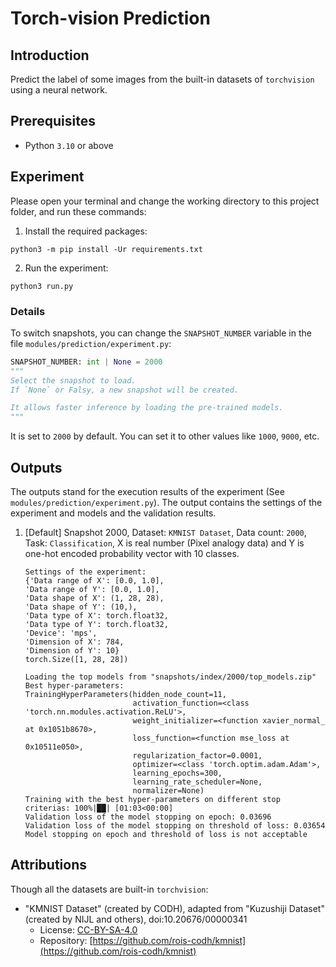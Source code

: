 # Torch-vision Prediction

## Introduction

Predict the label of some images from the built-in datasets of `torchvision` using a neural network.

## Prerequisites

- Python `3.10` or above

## Experiment

Please open your terminal and change the working directory to this project folder, and run these commands:

1. Install the required packages:

```shell
python3 -m pip install -Ur requirements.txt
```

2. Run the experiment:

```shell
python3 run.py
```

### Details

To switch snapshots, you can change the `SNAPSHOT_NUMBER` variable in the file `modules/prediction/experiment.py`:

```python
SNAPSHOT_NUMBER: int | None = 2000
"""
Select the snapshot to load.
If `None` or Falsy, a new snapshot will be created.

It allows faster inference by loading the pre-trained models.
"""
```

It is set to `2000` by default. You can set it to other values like `1000`, `9000`, etc.

## Outputs

The outputs stand for the execution results of the experiment (See `modules/prediction/experiment.py`). The output contains the settings of the experiment and models and the validation results.

1. \[Default\] Snapshot 2000, Dataset: `KMNIST Dataset`, Data count: `2000`, Task: `Classification`, X is real number (Pixel analogy data) and Y is one-hot encoded probability vector with 10 classes.

    ```plaintext
    Settings of the experiment:
    {'Data range of X': [0.0, 1.0],
    'Data range of Y': [0.0, 1.0],
    'Data shape of X': (1, 28, 28),
    'Data shape of Y': (10,),
    'Data type of X': torch.float32,
    'Data type of Y': torch.float32,
    'Device': 'mps',
    'Dimension of X': 784,
    'Dimension of Y': 10}
    torch.Size([1, 28, 28])

    Loading the top models from "snapshots/index/2000/top_models.zip"
    Best hyper-parameters: 
    TrainingHyperParameters(hidden_node_count=11,
                            activation_function=<class 'torch.nn.modules.activation.ReLU'>,
                            weight_initializer=<function xavier_normal_ at 0x1051b8670>,
                            loss_function=<function mse_loss at 0x10511e050>,
                            regularization_factor=0.0001,
                            optimizer=<class 'torch.optim.adam.Adam'>,
                            learning_epochs=300,
                            learning_rate_scheduler=None,
                            normalizer=None)
    Training with the best hyper-parameters on different stop criterias: 100%|██| [01:03<00:00]
    Validation loss of the model stopping on epoch: 0.03696
    Validation loss of the model stopping on threshold of loss: 0.03654
    Model stopping on epoch and threshold of loss is not acceptable
    ```

## Attributions

Though all the datasets are built-in `torchvision`:

- "KMNIST Dataset" (created by CODH), adapted from "Kuzushiji Dataset" (created by NIJL and others), doi:10.20676/00000341
  - License: [CC-BY-SA-4.0](https://creativecommons.org/licenses/by-sa/4.0/)
  - Repository: [https://github.com/rois-codh/kmnist](https://github.com/rois-codh/kmnist)
